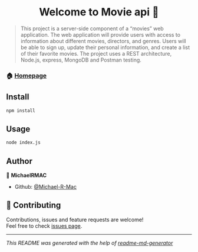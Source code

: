 <h1 align="center">Welcome to Movie api 👋</h1>

> This project is a server-side component of a “movies” web application. The web
application will provide users with access to information about different
movies, directors, and genres. Users will be able to sign up, update their
personal information, and create a list of their favorite movies. The project uses a REST architecture, Node.js, express, MongoDB and Postman testing.


### 🏠 [Homepage](https://cf-movie-api.herokuapp.com/)

## Install

```sh
npm install
```

## Usage

```sh
node index.js
```

## Author

👤 **MichaelRMAC**

* Github: [@Michael-R-Mac](https://github.com/Michael-R-Mac)

## 🤝 Contributing

Contributions, issues and feature requests are welcome!<br />Feel free to check [issues page](https://github.com/Michael-R-Mac/movie_api/issues).


***
_This README was generated with the help of [readme-md-generator](https://github.com/kefranabg/readme-md-generator)_